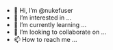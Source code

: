 - 👋 Hi, I’m @nukefuser
- 👀 I’m interested in ...
- 🌱 I’m currently learning ...
- 💞️ I’m looking to collaborate on ...
- 📫 How to reach me ...

<!---
nukefuser/nukefuser is a ✨ special ✨ repository because its `README.md` (this file) appears on your GitHub profile.
You can click the Preview link to take a look at your changes.
--->
